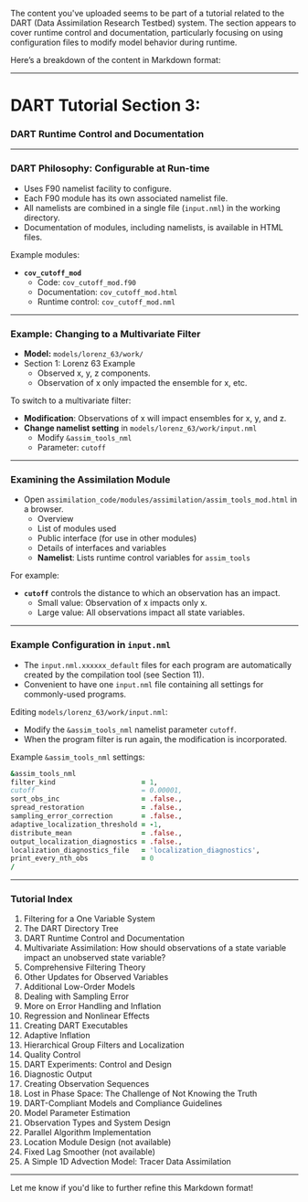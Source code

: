 The content you've uploaded seems to be part of a tutorial related to the DART (Data Assimilation Research Testbed) system. The section appears to cover runtime control and documentation, particularly focusing on using configuration files to modify model behavior during runtime.

Here’s a breakdown of the content in Markdown format:

---

# DART Tutorial Section 3:  
### DART Runtime Control and Documentation  

---

### DART Philosophy: Configurable at Run-time
- Uses F90 namelist facility to configure.
- Each F90 module has its own associated namelist file.
- All namelists are combined in a single file (`input.nml`) in the working directory.
- Documentation of modules, including namelists, is available in HTML files.

Example modules:
- **`cov_cutoff_mod`**  
  - Code: `cov_cutoff_mod.f90`
  - Documentation: `cov_cutoff_mod.html`
  - Runtime control: `cov_cutoff_mod.nml`

---

### Example: Changing to a Multivariate Filter

- **Model:** `models/lorenz_63/work/`
- Section 1: Lorenz 63 Example
  - Observed x, y, z components.
  - Observation of x only impacted the ensemble for x, etc.

To switch to a multivariate filter:
- **Modification**: Observations of x will impact ensembles for x, y, and z.
- **Change namelist setting** in `models/lorenz_63/work/input.nml`
  - Modify `&assim_tools_nml`
  - Parameter: `cutoff`

---

### Examining the Assimilation Module

- Open `assimilation_code/modules/assimilation/assim_tools_mod.html` in a browser.
  - Overview
  - List of modules used
  - Public interface (for use in other modules)
  - Details of interfaces and variables
  - **Namelist**: Lists runtime control variables for `assim_tools`

For example:
- **`cutoff`** controls the distance to which an observation has an impact.
  - Small value: Observation of x impacts only x.
  - Large value: All observations impact all state variables.

---

### Example Configuration in `input.nml`
- The `input.nml.xxxxxx_default` files for each program are automatically created by the compilation tool (see Section 11).
- Convenient to have one `input.nml` file containing all settings for commonly-used programs.

Editing `models/lorenz_63/work/input.nml`:
- Modify the `&assim_tools_nml` namelist parameter `cutoff`.  
- When the program filter is run again, the modification is incorporated.

Example `&assim_tools_nml` settings:
```fortran
&assim_tools_nml
filter_kind                     = 1,
cutoff                          = 0.00001,
sort_obs_inc                    = .false.,
spread_restoration              = .false.,
sampling_error_correction       = .false.,
adaptive_localization_threshold = -1,
distribute_mean                 = .false.,
output_localization_diagnostics = .false.,
localization_diagnostics_file   = 'localization_diagnostics',
print_every_nth_obs             = 0
/
```

---

### Tutorial Index
1. Filtering for a One Variable System
2. The DART Directory Tree
3. DART Runtime Control and Documentation
4. Multivariate Assimilation: How should observations of a state variable impact an unobserved state variable?
5. Comprehensive Filtering Theory
6. Other Updates for Observed Variables
7. Additional Low-Order Models
8. Dealing with Sampling Error
9. More on Error Handling and Inflation
10. Regression and Nonlinear Effects
11. Creating DART Executables
12. Adaptive Inflation
13. Hierarchical Group Filters and Localization
14. Quality Control
15. DART Experiments: Control and Design
16. Diagnostic Output
17. Creating Observation Sequences
18. Lost in Phase Space: The Challenge of Not Knowing the Truth
19. DART-Compliant Models and Compliance Guidelines
20. Model Parameter Estimation
21. Observation Types and System Design
22. Parallel Algorithm Implementation
23. Location Module Design (not available)
24. Fixed Lag Smoother (not available)
25. A Simple 1D Advection Model: Tracer Data Assimilation

---

Let me know if you'd like to further refine this Markdown format!
